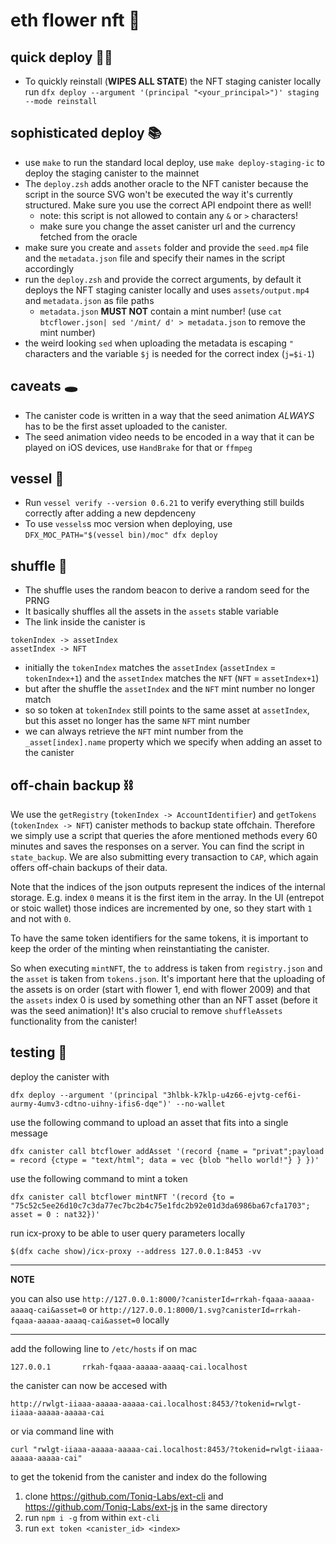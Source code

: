 # eth flower nft 🌼

## quick deploy 🏃‍♀️

-   To quickly reinstall (**WIPES ALL STATE**) the NFT staging canister locally run `dfx deploy --argument '(principal "<your_principal>")' staging --mode reinstall`

## sophisticated deploy 📚

-   use `make` to run the standard local deploy, use `make deploy-staging-ic` to deploy the staging canister to the mainnet
-   The `deploy.zsh` adds another oracle to the NFT canister because the script in the source SVG won't be executed the way it's currently structured. Make sure you use the correct API endpoint there as well!
    -   note: this script is not allowed to contain any `&` or `>` characters!
    -   make sure you change the asset canister url and the currency fetched from the oracle
-   make sure you create and `assets` folder and provide the `seed.mp4` file and the `metadata.json` file and specify their names in the script accordingly
-   run the `deploy.zsh` and provide the correct arguments, by default it deploys the NFT staging canister locally and uses `assets/output.mp4` and `metadata.json` as file paths
    -   `metadata.json` **MUST NOT** contain a mint number! (use `cat btcflower.json| sed '/mint/ d' > metadata.json` to remove the mint number)
-   the weird looking `sed` when uploading the metadata is escaping `"` characters and the variable `$j` is needed for the correct index (`j=$i-1`)

## caveats 🕳

-   The canister code is written in a way that the seed animation _ALWAYS_ has to be the first asset uploaded to the canister.
-   The seed animation video needs to be encoded in a way that it can be played on iOS devices, use `HandBrake` for that or `ffmpeg`

## vessel 🚢

-   Run `vessel verify --version 0.6.21` to verify everything still builds correctly after adding a new depdenceny
-   To use `vessels`s moc version when deploying, use `DFX_MOC_PATH="$(vessel bin)/moc" dfx deploy`

## shuffle 🔀

-   The shuffle uses the random beacon to derive a random seed for the PRNG
-   It basically shuffles all the assets in the `assets` stable variable
-   The link inside the canister is

```
tokenIndex -> assetIndex
assetIndex -> NFT
```

-   initially the `tokenIndex` matches the `assetIndex` (`assetIndex` = `tokenIndex+1`) and the `assetIndex` matches the `NFT` (`NFT` = `assetIndex+1`)
-   but after the shuffle the `assetIndex` and the `NFT` mint number no longer match
-   so so token at `tokenIndex` still points to the same asset at `assetIndex`, but this asset no longer has the same `NFT` mint number
-   we can always retrieve the `NFT` mint number from the `_asset[index].name` property which we specify when adding an asset to the canister

## off-chain backup ⛓

We use the `getRegistry` (`tokenIndex -> AccountIdentifier`) and `getTokens` (`tokenIndex -> NFT`) canister methods to backup state offchain. Therefore we simply use a script that queries the afore mentioned methods every 60 minutes and saves the responses on a server. You can find the script in `state_backup`. We are also submitting every transaction to `CAP`, which again offers off-chain backups of their data.

Note that the indices of the json outputs represent the indices of the internal storage. E.g. index `0` means it is the first item in the array. In the UI (entrepot or stoic wallet) those indices are incremented by one, so they start with `1` and not with `0`.

To have the same token identifiers for the same tokens, it is important to keep the order of the minting when reinstantiating the canister.

So when executing `mintNFT`, the `to` address is taken from `registry.json` and the `asset` is taken from `tokens.json`. It's important here that the uploading of the assets is on order (start with flower 1, end with flower 2009) and that the `assets` index 0 is used by something other than an NFT asset (before it was the seed animation)! It's also crucial to remove `shuffleAssets` functionality from the canister!

## testing 🧪

deploy the canister with

```
dfx deploy --argument '(principal "3hlbk-k7klp-u4z66-ejvtg-cef6i-aurmy-4umv3-cdtno-uihny-ifis6-dqe")' --no-wallet
```

use the following command to upload an asset that fits into a single message

```
dfx canister call btcflower addAsset '(record {name = "privat";payload = record {ctype = "text/html"; data = vec {blob "hello world!"} } })'
```

use the following command to mint a token

```
dfx canister call btcflower mintNFT '(record {to = "75c52c5ee26d10c7c3da77ec7bc2b4c75e1fdc2b92e01d3da6986ba67cfa1703"; asset = 0 : nat32})'
```

run icx-proxy to be able to user query parameters locally

```
$(dfx cache show)/icx-proxy --address 127.0.0.1:8453 -vv
```

---

**NOTE**

you can also use `http://127.0.0.1:8000/?canisterId=rrkah-fqaaa-aaaaa-aaaaq-cai&asset=0` or `http://127.0.0.1:8000/1.svg?canisterId=rrkah-fqaaa-aaaaa-aaaaq-cai&asset=0` locally

---

add the following line to `/etc/hosts` if on mac

```
127.0.0.1       rrkah-fqaaa-aaaaa-aaaaq-cai.localhost
```

the canister can now be accesed with

```
http://rwlgt-iiaaa-aaaaa-aaaaa-cai.localhost:8453/?tokenid=rwlgt-iiaaa-aaaaa-aaaaa-cai
```

or via command line with

```
curl "rwlgt-iiaaa-aaaaa-aaaaa-cai.localhost:8453/?tokenid=rwlgt-iiaaa-aaaaa-aaaaa-cai"
```

to get the tokenid from the canister and index do the following

1. clone https://github.com/Toniq-Labs/ext-cli and https://github.com/Toniq-Labs/ext-js in the same directory
2. run `npm i -g` from within `ext-cli`
3. run `ext token <canister_id> <index>`
